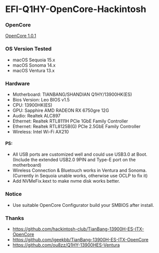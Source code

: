 # EFI-Q1HY-OpenCore-Hackintosh

### OpenCore

[OpenCore 1.0.1](https://github.com/acidanthera/OpenCorePkg)

### OS Version Tested

- macOS Sequoia 15.x
- macOS Sonoma 14.x
- macOS Ventura 13.x

### Hardware

- Motherboard: TIANBANG/SHANDIAN Q1HY/13900HK(ES)
- Bios Version: Leo BIOS v1.5
- CPU: 13900HK(ES)
- GPU: Sapphire AMD RADEON RX 6750gre 12G
- Audio: Realtek ALC897
- Ethernet: Realtek RTL8111H PCle 1GbE Family Controller
- Ethernet: Realtek RTL8125B(G) PCle 2.5GbE Family Controller
- Wireless: Intel Wi-Fi AX210

#### PS:

- All USB ports are customized well and could use USB3.0 at Boot.(Include the extended USB2.0 9PIN and Type-E port on the motherboard)
- Wireless Connection & Bluetouch works in Ventura and Sonoma.(Currently in Sequoia unable works, otherwise use OCLP to fix it)
- Add NVMeFix.kext to make nvme disk works better.

### Notice

- Use suitable OpenCore Configurator build your SMBIOS after install.


### Thanks

- https://github.com/hackintosh-club/TianBang-13900H-ES-ITX-OpenCore
- https://github.com/igeekbb/TianBang-13900H-ES-ITX-OpenCore
- https://github.com/ou8zz/Q1HY-13900HES-Ventura
